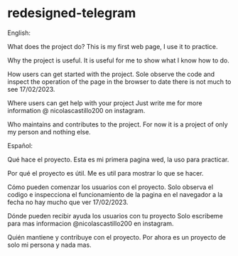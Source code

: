 # redesigned-telegram

  English:
  
What does the project do?
  This is my first web page, I use it to practice.
  
Why the project is useful.
  It is useful for me to show what I know how to do.
  
How users can get started with the project.
  Sole observe the code and inspect the operation of the page in the browser to date there is not much to see 17/02/2023.

Where users can get help with your project
  Just write me for more information @ nicolascastillo200 on instagram.
  
Who maintains and contributes to the project.
  For now it is a project of only my person and nothing else.
  
  Español:

Qué hace el proyecto.
  Esta es mi primera pagina wed, la uso para practicar.
  
Por qué el proyecto es útil.
  Me es util para mostrar lo que se hacer. 
  
Cómo pueden comenzar los usuarios con el proyecto.
  Solo observa el codigo e inspecciona el funcionamiento de la pagina en el navegador a la fecha no hay mucho que ver 17/02/2023.

Dónde pueden recibir ayuda los usuarios con tu proyecto
  Solo escribeme para mas informacion @nicolascastillo200 en instagram.
  
Quién mantiene y contribuye con el proyecto.
  Por ahora es un proyecto de solo mi persona y nada mas. 
